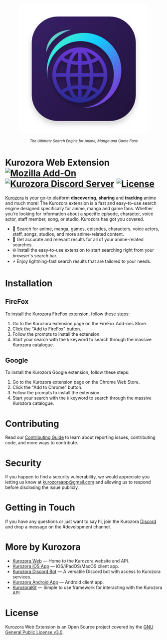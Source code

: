 <p align="center"><img src=".github/Assets/Kurozora.png"></p>

<p align="center">
    <sup><em>The Ultimate Search Engine for Anime, Manga and Game Fans</em></sup>
</p>

# Kurozora Web Extension [![Mozilla Add-On](https://img.shields.io/badge/Mozilla%20Add--On-%23331e54?label=%20&logo=Firefox)](https://addons.mozilla.org/en-US/firefox/addon/kurozora) [![Kurozora Discord Server](https://img.shields.io/discord/449250093623934977?style=flat&label=&logo=Discord&logoColor=white&color=7289DA)](https://discord.gg/f3QFzGqsah) [![License](https://img.shields.io/badge/License-GPLv3-blue.svg?style=flat)](https://github.com/Anarios/return-youtube-dislike/blob/main/LICENSE)

[Kurozora](https://kurozora.app) is your go-to platform **discovering**, **sharing** and **tracking** anime and much more! The Kurozora extension is a fast and easy-to-use search engine designed specifically for anime, manga and game fans. Whether you're looking for information about a specific episode, character, voice actor, staff member, song, or studio, Kurozora has got you covered.

- 🔎 Search for anime, manga, games, episodes, characters, voice actors, staff, songs, studios, and more anime-related content.
- 🎯 Get accurate and relevant results for all of your anime-related searches.
- 🌐 Install the easy-to-use extension to start searching right from your browser's search bar.
- ⚡️ Enjoy lightning-fast search results that are tailored to your needs.

# Installation

## FireFox
To install the Kurozora FireFox extension, follow these steps:

1. Go to the Kurozora extension page on the FireFox Add-ons Store.
2. Click the "Add to FireFox" button.
3. Follow the prompts to install the extension.
4. Start your search with the `k` keyword to search through the massive Kurozora catalogue.

## Google
To install the Kurozora Google extension, follow these steps:

1. Go to the Kurozora extension page on the Chrome Web Store.
2. Click the "Add to Chrome" button.
3. Follow the prompts to install the extension.
4. Start your search with the `k` keyword to search through the massive Kurozora catalogue.

# Contributing

Read our [Contributing Guide](CONTRIBUTING.md) to learn about reporting issues, contributing code, and more ways to contribute.

# Security

If you happen to find a security vulnerability, we would appreciate you letting us know at kurozoraapp@gmail.com and allowing us to respond before disclosing the issue publicly.

# Getting in Touch

If you have any questions or just want to say hi, join the Kurozora [Discord](https://discord.gg/f3QFzGqsah) and drop a message on the #development channel.

# More by Kurozora

- [Kurozora Web](https://github.com/kurozora/kurozora-web) — Home to the Kurozora website and API.
- [Kurozora iOS App](https://github.com/kurozora/kurozora-app) — iOS/iPadOS/MacOS client app.
- [Kurozora Discord Bot](https://github.com/kurozora/kurozora-discord-bot) — A versatile Discord bot with access to Kurozora services.
- [Kurozora Android App](https://github.com/kurozora/kurozora-android) — Android client app.
- [KurozoraKit](https://github.com/kurozora/KurozoraKit) — Simple to use framework for interacting with the Kurozora API

# License

Kurozora Web Extension is an Open Source project covered by the [GNU General Public License v3.0](LICENSE).
